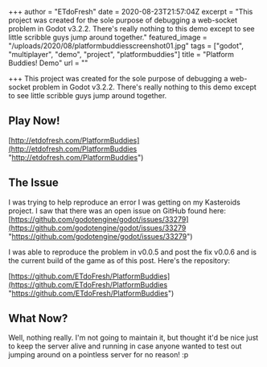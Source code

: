 +++
author = "ETdoFresh"
date = 2020-08-23T21:57:04Z
excerpt = "This project was created for the sole purpose of debugging a web-socket problem in Godot v3.2.2. There's really nothing to this demo except to see little scribble guys jump around together."
featured_image = "/uploads/2020/08/platformbuddiesscreenshot01.jpg"
tags = ["godot", "multiplayer", "demo", "project", "platformbuddies"]
title = "Platform Buddies! Demo"
url = ""

+++
This project was created for the sole purpose of debugging a web-socket problem in Godot v3.2.2. There's really nothing to this demo except to see little scribble guys jump around together.

## Play Now!

[http://etdofresh.com/PlatformBuddies](http://etdofresh.com/PlatformBuddies "http://etdofresh.com/PlatformBuddies")

## The Issue

I was trying to help reproduce an error I was getting on my Kasteroids project. I saw that there was an open issue on GitHub found here: [https://github.com/godotengine/godot/issues/33279](https://github.com/godotengine/godot/issues/33279 "https://github.com/godotengine/godot/issues/33279")

I was able to reproduce the problem in v0.0.5 and post the fix v0.0.6 and is the current build of the game as of this post. Here's the repository:

[https://github.com/ETdoFresh/PlatformBuddies](https://github.com/ETdoFresh/PlatformBuddies "https://github.com/ETdoFresh/PlatformBuddies")

## What Now?

Well, nothing really. I'm not going to maintain it, but thought it'd be nice just to keep the server alive and running in case anyone wanted to test out jumping around on a pointless server for no reason! :p